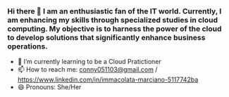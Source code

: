 ### Hi there 👋 I am an enthusiastic fan of the IT world. Currently, I am enhancing my skills through specialized studies in cloud computing. My objective is to harness the power of the cloud to develop solutions that significantly enhance business operations.

- 🌱 I’m currently learning to be a Cloud Pratictioner
- 📫 How to reach me: conny051103@gmail.com / https://www.linkedin.com/in/immacolata-marciano-5117742ba
- 😄 Pronouns: She/Her
